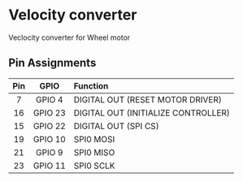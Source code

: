 # Velocity converter

Veclocity converter for Wheel motor

## Pin Assignments

|Pin|GPIO|Function|
|:---:|:---:|:---|
|7 |GPIO 4 |DIGITAL OUT (RESET MOTOR DRIVER)|
|16|GPIO 23|DIGITAL OUT (INITIALIZE CONTROLLER)|
|15|GPIO 22|DIGITAL OUT (SPI CS)|
|19|GPIO 10|SPI0 MOSI|
|21|GPIO 9 |SPI0 MISO|
|23|GPIO 11|SPI0 SCLK|


